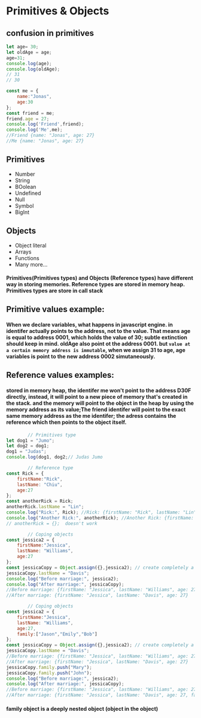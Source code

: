 # Primitives & Objects

## confusion in primitives

```js
let age= 30;
let oldAge = age;
age=31;
console.log(age);
console.log(oldAge);
// 31
// 30
```

```js
const me = {
    name:"Jonas",
    age:30
};
const friend = me;
friend.age = 27;
console.log('Friend',friend);
console.log('Me',me);
//Friend {name: "Jonas", age: 27}
//Me {name: "Jonas", age: 27}
```

## Primitives
* Number
* String
* BOolean
* Undefined
* Null
* Symbol
* BigInt

## Objects
* Object literal
* Arrays
* Functions
* Many more...

#### Primitives(Primitives types) and Objects (Reference types) have different way in storing memories. Reference types are stored in memory heap. Primitives types are store in call stack


## Primitive values example: 
#### When we declare variables, what happens in javascript engine.  in  identifer actually points to the address, not to the value. That means age is equal to address 0001, which holds the value of 30; subtle extinction should keep in mind. oldAge also point ot the address 0001. but `value at a certain memory address is immutable`, when we assign 31 to age, age variables is point to the new address 0002 simutaneously.

## Reference values examples:
#### stored in memory heap, the identifer me won't point to the address D30F directly, instead, it will point to a new piece of memory that's created in the stack. and the memory will point to the object in the heap by using the memory address as its value;The friend identifer will point to the exact same memory address as the me identifer; the adress contains the reference which then points to the object itself.

```js
        // Primitives type
let dog1 = "Jumo";
let dog2 = dog1;
dog1 = "Judas";
console.log(dog1, dog2;// Judas Jumo
```

```js
        // Reference type
const Rick = {
    firstName:"Rick",
    lastName: "Chiu",
    age:27
};
const anotherRick = Rick;
anotherRick.lastName = "Lin";
console.log("Rick:", Rick); //Rick: {firstName: "Rick", lastName: "Lin", age: 27}
console.log("Another Rick:", anotherRick); //Another Rick: {firstName: "Rick", lastName: "Lin", age: 27}
// anotherRick = {};  doesn't work
```


```js
        // Coping objects
const jessica2 = {
    firstName:"Jessica",
    lastName: "Williams",
    age:27
};
const jessicaCopy = Object.assign({},jessica2); // create completely a new object;
jessicaCopy.lastName = "Davis";
console.log("Before marriage:", jessica2);
console.log("After marriage:", jessicaCopy);
//Before marriage: {firstName: "Jessica", lastName: "Williams", age: 27}
//After marriage: {firstName: "Jessica", lastName: "Davis", age: 27}
```

```js
        // Coping objects
const jessica2 = {
    firstName:"Jessica",
    lastName: "Williams",
    age:27,
    family:["Jason","Emily","Bob"]
};
const jessicaCopy = Object.assign({},jessica2); // create completely a new object;
jessicaCopy.lastName = "Davis";
//Before marriage: {firstName: "Jessica", lastName: "Williams", age: 27}
//After marriage: {firstName: "Jessica", lastName: "Davis", age: 27}
jessicaCopy.family.push("Mary");
jessicaCopy.family.push("John");
console.log("Before marriage:", jessica2);
console.log("After marriage:", jessicaCopy);
//Before marriage: {firstName: "Jessica", lastName: "Williams", age: 27, family: Array(5)}
//After marriage: {firstName: "Jessica", lastName: "Davis", age: 27, family: Array(5)}
```

#### family object is a deeply nested object (object in the object)